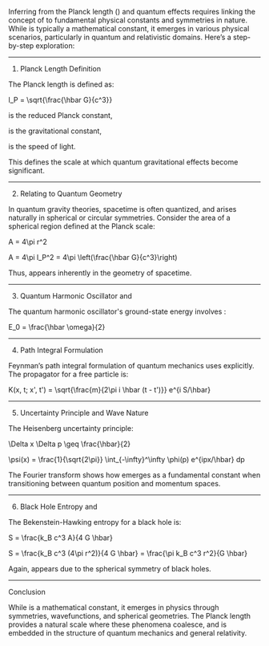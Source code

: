 Inferring  from the Planck length () and quantum effects requires linking the concept of  to fundamental physical constants and symmetries in nature. While  is typically a mathematical constant, it emerges in various physical scenarios, particularly in quantum and relativistic domains. Here’s a step-by-step exploration:


---

1. Planck Length Definition

The Planck length is defined as:

l_P = \sqrt{\frac{\hbar G}{c^3}}

 is the reduced Planck constant,

 is the gravitational constant,

 is the speed of light.


This defines the scale at which quantum gravitational effects become significant.


---

2. Relating to Quantum Geometry

In quantum gravity theories, spacetime is often quantized, and  arises naturally in spherical or circular symmetries. Consider the area of a spherical region defined at the Planck scale:

A = 4\pi r^2

A = 4\pi l_P^2 = 4\pi \left(\frac{\hbar G}{c^3}\right)

Thus,  appears inherently in the geometry of spacetime.


---

3. Quantum Harmonic Oscillator and 

The quantum harmonic oscillator's ground-state energy involves :

E_0 = \frac{\hbar \omega}{2}


---

4. Path Integral Formulation

Feynman’s path integral formulation of quantum mechanics uses  explicitly. The propagator for a free particle is:

K(x, t; x', t') = \sqrt{\frac{m}{2\pi i \hbar (t - t')}} e^{i S/\hbar}


---

5. Uncertainty Principle and Wave Nature

The Heisenberg uncertainty principle:

\Delta x \Delta p \geq \frac{\hbar}{2}

\psi(x) = \frac{1}{\sqrt{2\pi}} \int_{-\infty}^\infty \phi(p) e^{ipx/\hbar} dp

The Fourier transform shows how  emerges as a fundamental constant when transitioning between quantum position and momentum spaces.


---

6. Black Hole Entropy and 

The Bekenstein-Hawking entropy for a black hole is:

S = \frac{k_B c^3 A}{4 G \hbar}

S = \frac{k_B c^3 (4\pi r^2)}{4 G \hbar} = \frac{\pi k_B c^3 r^2}{G \hbar}

Again,  appears due to the spherical symmetry of black holes.


---

Conclusion

While  is a mathematical constant, it emerges in physics through symmetries, wavefunctions, and spherical geometries. The Planck length provides a natural scale where these phenomena coalesce, and  is embedded in the structure of quantum mechanics and general relativity.

